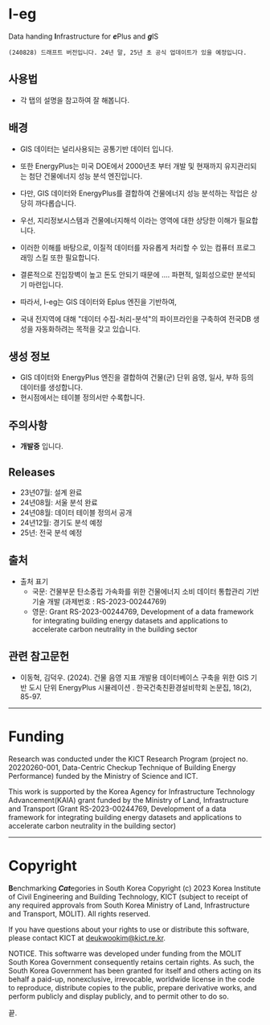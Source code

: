 # I-eg
Data handing **I**nfrastructure for ***e***Plus and ***g***IS

```
(240828) 드래프트 버전입니다. 24년 말, 25년 초 공식 업데이트가 있을 예정입니다.          
```

## 사용법
- 각 탭의 설명을 참고하여 잘 해봅니다.

## 배경
- GIS 데이터는 널리사용되는 공통기반 데이터 입니다. 
- 또한 EnergyPlus는 미국 DOE에서 2000년초 부터 개발 및 현재까지 유지관리되는 첨단 건물에너지 성능 분석 엔진입니다.
- 다만, GIS 데이터와 EnergyPlus를 결합하여 건물에너지 성능 분석하는 작업은 상당히 까다롭습니다.
- 우선, 지리정보시스템과 건물에너지해석 이라는 영역에 대한 상당한 이해가 필요합니다.
- 이러한 이해를 바탕으로, 이질적 데이터를 자유롭게 처리할 수 있는 컴퓨터 프로그래밍 스킬 또한 필요합니다.
- 결론적으로 진입장벽이 높고 돈도 안되기 때문에 .... 파편적, 일회성으로만 분석되기 마련입니다.

- 따라서, I-eg는 GIS 데이터와 Eplus 엔진을 기반하여,
- 국내 전지역에 대해 "데이터 수집-처리-분석"의 파이프라인을 구축하여 전국DB 생성을 자동화하려는 목적을 갖고 있습니다.

## 생성 정보
- GIS 데이터와 EnergyPlus 엔진을 결합하여 건물(군) 단위 음영, 일사, 부하 등의 데이터를 생성합니다.
- 현시점에서는 테이블 정의서만 수록합니다.

## 주의사항
- **개발중** 입니다. 

## Releases 
- 23년07월: 설계 완료
- 24년08월: 서울 분석 완료
- 24년08월: 데이터 테이블 정의서 공개
- 24년12월: 경기도 분석 예정
- 25년: 전국 분석 예정

## 출처
- 출처 표기  
  - 국문: 건물부문 탄소중립 가속화를 위한 건물에너지 소비 데이터 통합관리 기반기술 개발 (과제번호 : RS-2023-00244769)  
  - 영문: Grant RS-2023-00244769, Development of a data framework for integrating building energy datasets and applications to accelerate carbon neutrality in the building sector

## 관련 참고문헌
- 이동혁, 김덕우. (2024). 건물 음영 지표 개발용 데이터베이스 구축을 위한 GIS 기반 도시 단위 EnergyPlus 시뮬레이션 . 한국건축친환경설비학회 논문집, 18(2), 85-97.


---
# Funding

Research was conducted under the KICT Research Program (project no. 20220260-001, Data-Centric Checkup Technique of Building Energy Performance) funded by the
Ministry of Science and ICT.

This work is supported by the Korea Agency for Infrastructure Technology Advancement(KAIA) grant funded by the Ministry of Land, Infrastructure and Transport (Grant RS-2023-00244769, Development of a data framework for integrating building energy datasets and applications to accelerate carbon neutrality in the building sector)

---
   
# Copyright
**B**enchmarking ***Cat***egories in South Korea Copyright (c) 2023
Korea Institute of Civil Engineering and Building Technology, KICT (subject to receipt of any required approvals from South Korea Ministry of Land, Infrastructure and Transport, MOLIT). All rights reserved.

If you have questions about your rights to use or distribute this software, please contact KICT at deukwookim@kict.re.kr.

NOTICE. This softwarre was developed under funding from the MOLIT South Korea Government consequently retains certain rights. As such, the South Korea Government has been granted for itself and others acting on its behalf a paid-up, nonexclusive, irrevocable, worldwide license in the code to reproduce, distribute copies to the public, prepare derivative works, and perform publicly and display publicly, and to permit other to do so.

끝.
